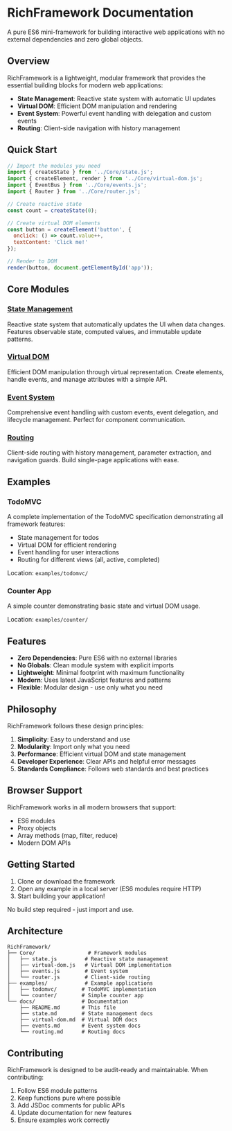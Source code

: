# RichFramework Documentation

A pure ES6 mini-framework for building interactive web applications with no external dependencies and zero global objects.

## Overview

RichFramework is a lightweight, modular framework that provides the essential building blocks for modern web applications:

- **State Management**: Reactive state system with automatic UI updates
- **Virtual DOM**: Efficient DOM manipulation and rendering
- **Event System**: Powerful event handling with delegation and custom events
- **Routing**: Client-side navigation with history management

## Quick Start

```javascript
// Import the modules you need
import { createState } from '../Core/state.js';
import { createElement, render } from '../Core/virtual-dom.js';
import { EventBus } from '../Core/events.js';
import { Router } from '../Core/router.js';

// Create reactive state
const count = createState(0);

// Create virtual DOM elements
const button = createElement('button', {
  onclick: () => count.value++,
  textContent: 'Click me!'
});

// Render to DOM
render(button, document.getElementById('app'));
```

## Core Modules

### [State Management](./state.md)
Reactive state system that automatically updates the UI when data changes. Features observable state, computed values, and immutable update patterns.

### [Virtual DOM](./virtual-dom.md)
Efficient DOM manipulation through virtual representation. Create elements, handle events, and manage attributes with a simple API.

### [Event System](./events.md)
Comprehensive event handling with custom events, event delegation, and lifecycle management. Perfect for component communication.

### [Routing](./routing.md)
Client-side routing with history management, parameter extraction, and navigation guards. Build single-page applications with ease.

## Examples

### TodoMVC
A complete implementation of the TodoMVC specification demonstrating all framework features:
- State management for todos
- Virtual DOM for efficient rendering
- Event handling for user interactions
- Routing for different views (all, active, completed)

Location: `examples/todomvc/`

### Counter App
A simple counter demonstrating basic state and virtual DOM usage.

Location: `examples/counter/`

## Features

- **Zero Dependencies**: Pure ES6 with no external libraries
- **No Globals**: Clean module system with explicit imports
- **Lightweight**: Minimal footprint with maximum functionality
- **Modern**: Uses latest JavaScript features and patterns
- **Flexible**: Modular design - use only what you need

## Philosophy

RichFramework follows these design principles:

1. **Simplicity**: Easy to understand and use
2. **Modularity**: Import only what you need
3. **Performance**: Efficient virtual DOM and state management
4. **Developer Experience**: Clear APIs and helpful error messages
5. **Standards Compliance**: Follows web standards and best practices

## Browser Support

RichFramework works in all modern browsers that support:
- ES6 modules
- Proxy objects
- Array methods (map, filter, reduce)
- Modern DOM APIs

## Getting Started

1. Clone or download the framework
2. Open any example in a local server (ES6 modules require HTTP)
3. Start building your application!

No build step required - just import and use.

## Architecture

```
RichFramework/
├── Core/                 # Framework modules
│   ├── state.js         # Reactive state management
│   ├── virtual-dom.js   # Virtual DOM implementation
│   ├── events.js        # Event system
│   └── router.js        # Client-side routing
├── examples/            # Example applications
│   ├── todomvc/        # TodoMVC implementation
│   └── counter/        # Simple counter app
└── docs/               # Documentation
    ├── README.md       # This file
    ├── state.md        # State management docs
    ├── virtual-dom.md  # Virtual DOM docs
    ├── events.md       # Event system docs
    └── routing.md      # Routing docs
```

## Contributing

RichFramework is designed to be audit-ready and maintainable. When contributing:

1. Follow ES6 module patterns
2. Keep functions pure where possible
3. Add JSDoc comments for public APIs
4. Update documentation for new features
5. Ensure examples work correctly
